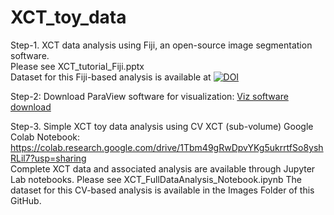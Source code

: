 # XCT_toy_data

Step-1. XCT data analysis using Fiji, an open-source image segmentation software. \
Please see XCT_tutorial_Fiji.pptx \
Dataset for this Fiji-based analysis is available at [![DOI](https://zenodo.org/badge/DOI/10.5281/zenodo.8377889.svg)](https://doi.org/10.5281/zenodo.8377889)

Step-2: Download ParaView software for visualization: [Viz software download](https://www.paraview.org/download/)

Step-3. Simple XCT toy data analysis using CV
XCT (sub-volume) Google Colab Notebook: https://colab.research.google.com/drive/1Tbm49gRwDpvYKg5ukrrtfSo8yshRLil7?usp=sharing \
Complete XCT data and associated analysis are available through Jupyter Lab notebooks. Please see XCT_FullDataAnalysis_Notebook.ipynb
The dataset for this CV-based analysis is available in the Images Folder of this GitHub. 
